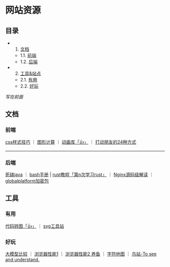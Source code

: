 
<h1>网站资源</h1>

<h2>目录</h2>

* 1. [文档](#first)
    * 1.1. [前端](#firstPOne)
    * 1.2. [后端](#firstPTwo) 

* 2. [工具&站点](#second)
    * 2.1. [有用](#secondPOne)
    * 2.2. [好玩](#secondPTwo)

*写在前面*

## <!-- 1.  --><a name='first'></a> 文档

### <!-- 1.1.--> <a name='firstPOne'></a> 前端


[css样式技巧](https://css-tricks.com/) ｜ [图形计算](https://www.desmos.com/calculator?lang=zh-CN) ｜ [动画库「👍」](https://animejs.com/) ｜ [打动朋友的24种方式](https://24ways.org/)


---

### <!-- 1.2.--> <a name='firstPTwo'></a> 后端

[死磕java](https://www.skjava.com/sike-java) ｜ [bash手册](https://chegva.com/ueditor/php/upload/file/20180103/1514968607814189.pdf) | [rust教程「第n次学习rust」](https://kaisery.github.io/trpl-zh-cn/) ｜ [Nginx源码级解读](https://www.kancloud.cn/digest/understandingnginx/202587) ｜ [globalplatform加密包](https://pinpasjc.win.tue.nl/docs/apis/gp211/org/globalplatform/)

## <!-- 2.  --><a name='second'></a> 工具
### <!-- 2.1.--> <a name='secondPOne'></a> 有用

[代码转图「👍」](https://carbon.now.sh) ｜ [svg工具站](https://www.svgrepo.com/)

### <!-- 2.2.--> <a name='secondPTwo'></a> 好玩

[大模型比较](https://beta.lmarena.ai/) ｜ [浏览器性能1](https://browserbench.org/) ｜ [浏览器性能2 养鱼](https://eucscore.com/demos/HTML5-Fishbowl/index.html) ｜ [字符地图](https://asciicker.com/x13/) ｜ [鸟站-To see and understand.](https://yihanphotos.eth.sucks/)
